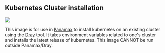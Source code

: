 ## Kubernetes Cluster installation 

[![](https://badge.imagelayers.io/centurylink/kube-install.svg)](https://imagelayers.io/?images=centurylink/kube-install:latest 'Get your own badge on imagelayers.io')

This image is for use in [Panamax](http://panamax.io) to install kubernetes on an existing cluster using the [Dray](https://registry.hub.docker.com/u/centurylink/dray/) tool. It takes environment variables related to one's cluster and installs the latest release of kubernetes.  This image CANNOT be run outside Panamax/Dray.
